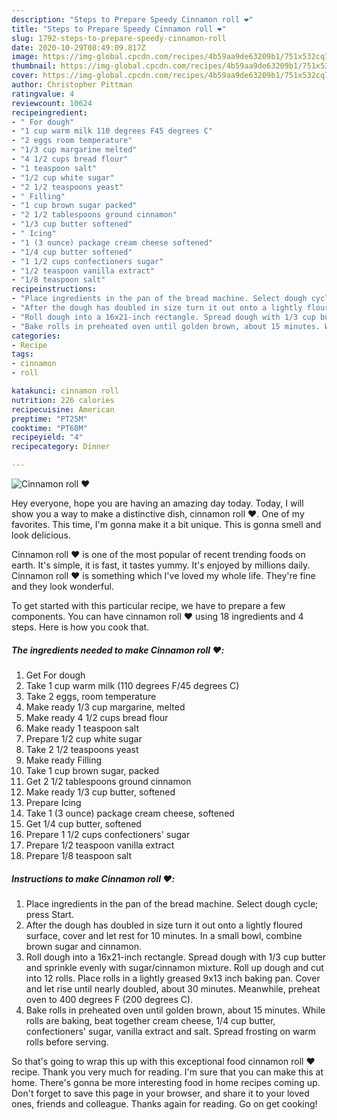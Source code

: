 ```yaml
---
description: "Steps to Prepare Speedy Cinnamon roll ❤️"
title: "Steps to Prepare Speedy Cinnamon roll ❤️"
slug: 1792-steps-to-prepare-speedy-cinnamon-roll
date: 2020-10-29T08:49:09.817Z
image: https://img-global.cpcdn.com/recipes/4b59aa9de63209b1/751x532cq70/cinnamon-roll-❤️-recipe-main-photo.jpg
thumbnail: https://img-global.cpcdn.com/recipes/4b59aa9de63209b1/751x532cq70/cinnamon-roll-❤️-recipe-main-photo.jpg
cover: https://img-global.cpcdn.com/recipes/4b59aa9de63209b1/751x532cq70/cinnamon-roll-❤️-recipe-main-photo.jpg
author: Christopher Pittman
ratingvalue: 4
reviewcount: 10624
recipeingredient:
- " For dough"
- "1 cup warm milk 110 degrees F45 degrees C"
- "2 eggs room temperature"
- "1/3 cup margarine melted"
- "4 1/2 cups bread flour"
- "1 teaspoon salt"
- "1/2 cup white sugar"
- "2 1/2 teaspoons yeast"
- " Filling"
- "1 cup brown sugar packed"
- "2 1/2 tablespoons ground cinnamon"
- "1/3 cup butter softened"
- " Icing"
- "1 (3 ounce) package cream cheese softened"
- "1/4 cup butter softened"
- "1 1/2 cups confectioners sugar"
- "1/2 teaspoon vanilla extract"
- "1/8 teaspoon salt"
recipeinstructions:
- "Place ingredients in the pan of the bread machine. Select dough cycle; press Start."
- "After the dough has doubled in size turn it out onto a lightly floured surface, cover and let rest for 10 minutes. In a small bowl, combine brown sugar and cinnamon."
- "Roll dough into a 16x21-inch rectangle. Spread dough with 1/3 cup butter and sprinkle evenly with sugar/cinnamon mixture. Roll up dough and cut into 12 rolls. Place rolls in a lightly greased 9x13 inch baking pan. Cover and let rise until nearly doubled, about 30 minutes. Meanwhile, preheat oven to 400 degrees F (200 degrees C)."
- "Bake rolls in preheated oven until golden brown, about 15 minutes. While rolls are baking, beat together cream cheese, 1/4 cup butter, confectioners&#39; sugar, vanilla extract and salt. Spread frosting on warm rolls before serving."
categories:
- Recipe
tags:
- cinnamon
- roll

katakunci: cinnamon roll 
nutrition: 226 calories
recipecuisine: American
preptime: "PT25M"
cooktime: "PT60M"
recipeyield: "4"
recipecategory: Dinner

---
```



![Cinnamon roll ❤️](https://img-global.cpcdn.com/recipes/4b59aa9de63209b1/751x532cq70/cinnamon-roll-❤️-recipe-main-photo.jpg)

Hey everyone, hope you are having an amazing day today. Today, I will show you a way to make a distinctive dish, cinnamon roll ❤️. One of my favorites. This time, I'm gonna make it a bit unique. This is gonna smell and look delicious.



Cinnamon roll ❤️ is one of the most popular of recent trending foods on earth. It's simple, it is fast, it tastes yummy. It's enjoyed by millions daily. Cinnamon roll ❤️ is something which I've loved my whole life. They're fine and they look wonderful.


To get started with this particular recipe, we have to prepare a few components. You can have cinnamon roll ❤️ using 18 ingredients and 4 steps. Here is how you cook that.

<!--inarticleads1-->

##### The ingredients needed to make Cinnamon roll ❤️:

1. Get  For dough
1. Take 1 cup warm milk (110 degrees F/45 degrees C)
1. Take 2 eggs, room temperature
1. Make ready 1/3 cup margarine, melted
1. Make ready 4 1/2 cups bread flour
1. Make ready 1 teaspoon salt
1. Prepare 1/2 cup white sugar
1. Take 2 1/2 teaspoons yeast
1. Make ready  Filling
1. Take 1 cup brown sugar, packed
1. Get 2 1/2 tablespoons ground cinnamon
1. Make ready 1/3 cup butter, softened
1. Prepare  Icing
1. Take 1 (3 ounce) package cream cheese, softened
1. Get 1/4 cup butter, softened
1. Prepare 1 1/2 cups confectioners&#39; sugar
1. Prepare 1/2 teaspoon vanilla extract
1. Prepare 1/8 teaspoon salt




<!--inarticleads2-->

##### Instructions to make Cinnamon roll ❤️:

1. Place ingredients in the pan of the bread machine. Select dough cycle; press Start.
1. After the dough has doubled in size turn it out onto a lightly floured surface, cover and let rest for 10 minutes. In a small bowl, combine brown sugar and cinnamon.
1. Roll dough into a 16x21-inch rectangle. Spread dough with 1/3 cup butter and sprinkle evenly with sugar/cinnamon mixture. Roll up dough and cut into 12 rolls. Place rolls in a lightly greased 9x13 inch baking pan. Cover and let rise until nearly doubled, about 30 minutes. Meanwhile, preheat oven to 400 degrees F (200 degrees C).
1. Bake rolls in preheated oven until golden brown, about 15 minutes. While rolls are baking, beat together cream cheese, 1/4 cup butter, confectioners&#39; sugar, vanilla extract and salt. Spread frosting on warm rolls before serving.




So that's going to wrap this up with this exceptional food cinnamon roll ❤️ recipe. Thank you very much for reading. I'm sure that you can make this at home. There's gonna be more interesting food in home recipes coming up. Don't forget to save this page in your browser, and share it to your loved ones, friends and colleague. Thanks again for reading. Go on get cooking!
